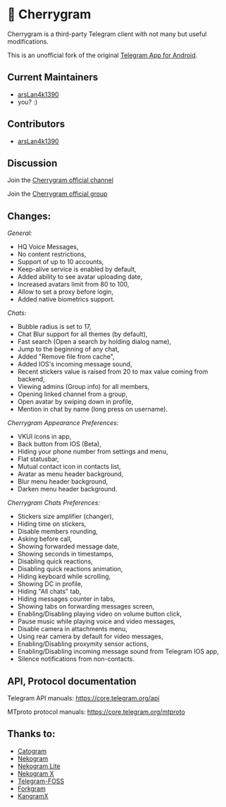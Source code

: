 # 🍒 Cherrygram

Cherrygram is a third-party Telegram client with not many but useful modifications.

This is an unofficial fork of the original [Telegram App for Android](https://github.com/DrKLO/Telegram).

## Current Maintainers

- [arsLan4k1390](https://github.com/arsLan4k1390)
- you? :)

## Contributors

- [arsLan4k1390](https://github.com/arsLan4k1390)


## Discussion

Join the [Cherrygram official channel](https://t.me/cherry_gram)

Join the [Cherrygram official group](https://t.me/cherry_gram_support)

## Changes:

*General:*
- HQ Voice Messages,
- No content restrictions,
- Support of up to 10 accounts,
- Keep-alive service is enabled by default,
- Added ability to see avatar uploading date,
- Increased avatars limit from 80 to 100,
- Allow to set a proxy before login,
- Added native biometrics support.

*Chats:*
- Bubble radius is set to 17,
- Chat Blur support for all themes (by default),
- Fast search (Open a search by holding dialog name),
- Jump to the beginning of any chat,
- Added "Remove file from cache",
- Added IOS's incoming message sound,
- Recent stickers value is raised from 20 to max value coming from backend,
- Viewing admins (Group info) for all members,
- Opening linked channel from a group,
- Open avatar by swiping down in profile,
- Mention in chat by name (long press on username).

*Cherrygram Appearance Preferences:*
- VKUI icons in app,
- Back button from IOS (Beta),
- Hiding your phone number from settings and menu,
- Flat statusbar,
- Mutual contact icon in contacts list,
- Avatar as menu header background,
- Blur menu header background,
- Darken menu header background.

*Cherrygram Chats Preferences:*
- Stickers size amplifier (changer),
- Hiding time on stickers,
- Disable members rounding,
- Asking before call,
- Showing forwarded message date,
- Showing seconds in timestamps,
- Disabling quick reactions,
- Disabling quick reactions animation,
- Hiding keyboard while scrolling,
- Showing DC in profile,
- Hiding "All chats" tab,
- Hiding messages counter in tabs,
- Showing tabs on forwarding messages screen,
- Enabling/Disabling playing video on volume button click,
- Pause music while playing voice and video messages,
- Disable camera in attachments menu,
- Using rear camera by default for video messages,
- Enabling/Disabling proxymity sensor actions,
- Enabling/Disabling incoming message sound from Telegram IOS app,
- Silence notifications from non-contacts.


## API, Protocol documentation

Telegram API manuals: https://core.telegram.org/api

MTproto protocol manuals: https://core.telegram.org/mtproto


## Thanks to:
- [Catogram](https://github.com/Catogram/Catogram)
- [Nekogram](https://gitlab.com/Nekogram/Nekogram)
- [Nekogram Lite](https://github.com/satouriko/nekolite)
- [Nekogram X](https://github.com/NekoX-Dev/NekoX)
- [Telegram-FOSS](https://github.com/Telegram-FOSS-Team/Telegram-FOSS)
- [Forkgram](https://github.com/Forkgram/TelegramAndroid)
- [KangramX](https://github.com/alissonlauffer/KangramX)
